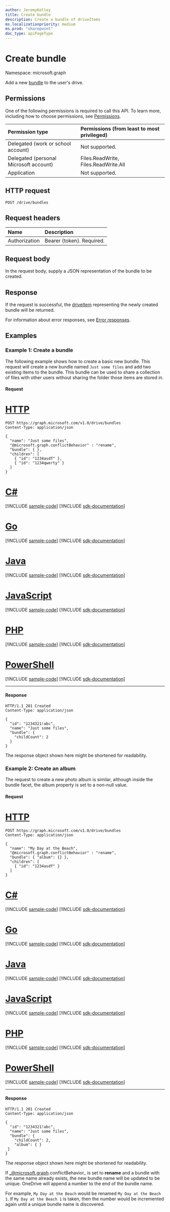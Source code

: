 ```yaml
---
author: JeremyKelley
title: Create bundle
description: Create a bundle of driveItems
ms.localizationpriority: medium
ms.prod: "sharepoint"
doc_type: apiPageType
---
```


# Create bundle

Namespace: microsoft.graph

Add a new [bundle][] to the user's drive.

[bundle]: ../resources/bundle.md

## Permissions

One of the following permissions is required to call this API. To learn more, including how to choose permissions, see [Permissions](/graph/permissions-reference).

|Permission type      | Permissions (from least to most privileged)              |
|:--------------------|:---------------------------------------------------------|
|Delegated (work or school account) | Not supported.                             |
|Delegated (personal Microsoft account) | Files.ReadWrite, Files.ReadWrite.All   |
|Application          | Not supported.                                           |

## HTTP request

<!-- { "blockType": "ignored" } -->

```http
POST /drive/bundles
```

## Request headers

| Name          | Description  |
|:------------- |:------------ |
| Authorization | Bearer \{token\}. Required. |

## Request body

In the request body, supply a JSON representation of the bundle to be created.

## Response

If the request is successful, the [driveItem](../resources/driveitem.md) representing the newly created bundle will be returned.

For information about error responses, see [Error responses][error-response].

## Examples

### Example 1: Create a bundle

The following example shows how to create a basic new bundle.
This request will create a new bundle named `Just some files` and add two existing items to the bundle.
This bundle can be used to share a collection of files with other users without sharing the folder those items are stored in.

#### Request


# [HTTP](#tab/http)
<!-- { "blockType": "request", "name": "create-bundle" } -->

```http
POST https://graph.microsoft.com/v1.0/drive/bundles
Content-Type: application/json

{
  "name": "Just some files",
  "@microsoft.graph.conflictBehavior" : "rename",
  "bundle": { },
  "children": [
    { "id": "1234asdf" },
    { "id": "1234qwerty" }
  ]
}
```

# [C#](#tab/csharp)
[!INCLUDE [sample-code](../includes/snippets/csharp/create-bundle-csharp-snippets.md)]
[!INCLUDE [sdk-documentation](../includes/snippets/snippets-sdk-documentation-link.md)]

# [Go](#tab/go)
[!INCLUDE [sample-code](../includes/snippets/go/create-bundle-go-snippets.md)]
[!INCLUDE [sdk-documentation](../includes/snippets/snippets-sdk-documentation-link.md)]

# [Java](#tab/java)
[!INCLUDE [sample-code](../includes/snippets/java/create-bundle-java-snippets.md)]
[!INCLUDE [sdk-documentation](../includes/snippets/snippets-sdk-documentation-link.md)]

# [JavaScript](#tab/javascript)
[!INCLUDE [sample-code](../includes/snippets/javascript/create-bundle-javascript-snippets.md)]
[!INCLUDE [sdk-documentation](../includes/snippets/snippets-sdk-documentation-link.md)]

# [PHP](#tab/php)
[!INCLUDE [sample-code](../includes/snippets/php/create-bundle-php-snippets.md)]
[!INCLUDE [sdk-documentation](../includes/snippets/snippets-sdk-documentation-link.md)]

# [PowerShell](#tab/powershell)
[!INCLUDE [sample-code](../includes/snippets/powershell/create-bundle-powershell-snippets.md)]
[!INCLUDE [sdk-documentation](../includes/snippets/snippets-sdk-documentation-link.md)]

---

#### Response

<!-- { "blockType": "response", "@odata.type": "microsoft.graph.driveItem", "truncated": true } -->

```http
HTTP/1.1 201 Created
Content-Type: application/json

{
  "id": "1234321!abc",
  "name": "Just some files",
  "bundle": {
    "childCount": 2
  }
}
```

The response object shown here might be shortened for readability.

### Example 2: Create an album

The request to create a new photo album is similar, although inside the bundle facet, the album property is set to a non-null value.

#### Request


# [HTTP](#tab/http)
<!-- { "blockType": "request", "name": "create-album" } -->

```http
POST https://graph.microsoft.com/v1.0/drive/bundles
Content-Type: application/json

{
  "name": "My Day at the Beach",
  "@microsoft.graph.conflictBehavior" : "rename",
  "bundle": { "album": {} },
  "children": [
    { "id": "1234asdf" }
  ]
}
```

# [C#](#tab/csharp)
[!INCLUDE [sample-code](../includes/snippets/csharp/create-album-csharp-snippets.md)]
[!INCLUDE [sdk-documentation](../includes/snippets/snippets-sdk-documentation-link.md)]

# [Go](#tab/go)
[!INCLUDE [sample-code](../includes/snippets/go/create-album-go-snippets.md)]
[!INCLUDE [sdk-documentation](../includes/snippets/snippets-sdk-documentation-link.md)]

# [Java](#tab/java)
[!INCLUDE [sample-code](../includes/snippets/java/create-album-java-snippets.md)]
[!INCLUDE [sdk-documentation](../includes/snippets/snippets-sdk-documentation-link.md)]

# [JavaScript](#tab/javascript)
[!INCLUDE [sample-code](../includes/snippets/javascript/create-album-javascript-snippets.md)]
[!INCLUDE [sdk-documentation](../includes/snippets/snippets-sdk-documentation-link.md)]

# [PHP](#tab/php)
[!INCLUDE [sample-code](../includes/snippets/php/create-album-php-snippets.md)]
[!INCLUDE [sdk-documentation](../includes/snippets/snippets-sdk-documentation-link.md)]

# [PowerShell](#tab/powershell)
[!INCLUDE [sample-code](../includes/snippets/powershell/create-album-powershell-snippets.md)]
[!INCLUDE [sdk-documentation](../includes/snippets/snippets-sdk-documentation-link.md)]

---

#### Response

<!-- { "blockType": "response", "@odata.type": "microsoft.graph.driveItem", "truncated": true } -->

```http
HTTP/1.1 201 Created
Content-Type: application/json

{
  "id": "1234321!abc",
  "name": "Just some files",
  "bundle": {
    "childCount": 2,
    "album": { }
 }
}
```

The response object shown here might be shortened for readability.

If _@microsoft.graph.conflictBehavior_ is set to **rename** and a bundle with the same name already exists, the new bundle name will be updated to be unique.
OneDrive will append a number to the end of the bundle name.

For example, `My Day at the Beach` would be renamed `My Day at the Beach 1`.
If `My Day at the Beach 1` is taken, then the number would be incremented again until a unique bundle name is discovered.


[error-response]: /graph/errors

<!-- {
  "type": "#page.annotation",
  "description": "Create a new bundle or photo album.",
  "keywords": "create,bundle",
  "section": "documentation",
  "tocPath": "Bundles/Create"
} -->


